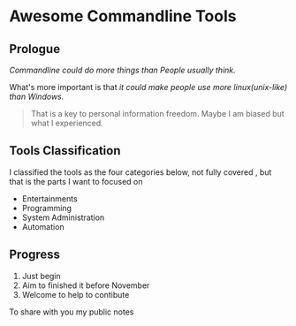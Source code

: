 # Awesome Commandline Tools

## Prologue

*Commandline could do more things than People usually think.* 

What's more important is that *it could make people use more linux(unix-like) than Windows.* 

> That is a key to personal information freedom. Maybe I am biased but what I experienced.

## Tools Classification 

I classified the tools as the four categories below, not fully covered , but that is the parts I want to focused on

* Entertainments
* Programming
* System Administration
* Automation

## Progress

1. Just begin
2. Aim to finished it before November
3. Welcome to help to contibute






To share with you my public notes
